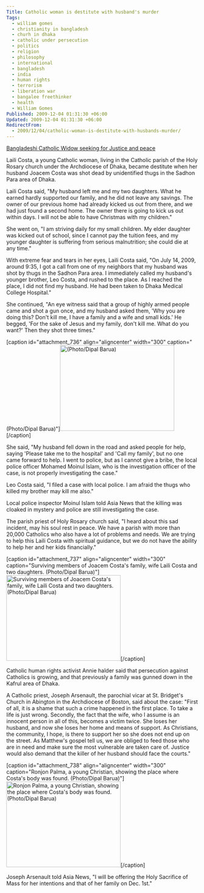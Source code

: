 ```yaml
---
Title: Catholic woman is destitute with husband's murder
Tags:
  - william gomes
  - christianity in bangladesh
  - churh in dhaka
  - catholic under persecution
  - politics
  - religion
  - philosophy
  - international
  - bangladesh
  - india
  - human rights
  - terrorism
  - liberation war
  - bangalee freethinker
  - health
  - William Gomes
Published: 2009-12-04 01:31:30 +06:00
Updated: 2009-12-04 01:31:30 +06:00
RedirectFrom:
  - 2009/12/04/catholic-woman-is-destitute-with-husbands-murder/
---
```


<a href='https://www.youtube.com/watch?v=bfWbgYU1b-4'>Bangladeshi Catholic Widow seeking for Justice and peace</a>


Laili Costa, a young Catholic woman, living in the Catholic parish of the Holy Rosary church under the Archdiocese of Dhaka, became destitute when her husband Joacem Costa was shot dead by unidentified thugs in the Sadhon Para area of Dhaka.

Laili Costa said, "My husband left me and my two daughters. What he earned hardly supported our family, and he did not leave any savings. The owner of our previous home had already kicked us out from there, and we had just found a second home. The owner there is going to kick us out within days. I will not be able to have Christmas with my children."

She went on, "I am striving daily for my small children. My elder daughter was kicked out of school, since I cannot pay the tuition fees, and my younger daughter is suffering from serious malnutrition; she could die at any time."

With extreme fear and tears in her eyes, Laili Costa said, "On July 14, 2009, around 9:35, I got a call from one of my neighbors that my husband was shot by thugs in the Sadhon Para area. I immediately called my husband's younger brother, Leo Costa, and rushed to the place. As I reached the place, I did not find my husband. He had been taken to Dhaka Medical College Hospital."

She continued, "An eye witness said that a group of highly armed people came and shot a gun once, and my husband asked them, 'Why you are doing this? Don't kill me, I have a family and a wife and small kids.' He begged, 'For the sake of Jesus and my family, don't kill me. What do you want?' Then they shot three times."

[caption id="attachment_736" align="aligncenter" width="300" caption="(Photo/Dipal Barua)"]<img src="https://enblog.muktomona.com/wp-content/uploads/2009/12/1.jpg" alt="(Photo/Dipal Barua)" width="300" height="225" class="size-full wp-image-736" />[/caption]

She said, "My husband fell down in the road and asked people for help, saying 'Please take me to the hospital' and 'Call my family', but no one came forward to help. I went to police, but as I cannot give a bribe, the local police officer Mohamed Moinul Islam, who is the investigation officer of the case, is not properly investigating the case."

Leo Costa said, "I filed a case with local police. I am afraid the thugs who killed my brother may kill me also."

Local police inspector Moinul Islam told Asia News that the killing was cloaked in mystery and police are still investigating the case.

The parish priest of Holy Rosary church said, "I heard about this sad incident, may his soul rest in peace. We have a parish with more than 20,000 Catholics who also have a lot of problems and needs. We are trying to help this Laili Costa with spiritual guidance, but we do not have the ability to help her and her kids financially."

[caption id="attachment_737" align="aligncenter" width="300" caption="Surviving members of Joacem Costa\'s family, wife Laili Costa and two daughters. (Photo/Dipal Barua)"]<img src="https://enblog.muktomona.com/wp-content/uploads/2009/12/2.jpg" alt="Surviving members of Joacem Costa&#39;s family, wife Laili Costa and two daughters. (Photo/Dipal Barua)" width="300" height="225" class="size-full wp-image-737" />[/caption]

Catholic human rights activist Annie halder said that persecution against Catholics is growing, and that previously a family was gunned down in the Kafrul area of Dhaka.

A Catholic priest, Joseph Arsenault, the parochial vicar at St. Bridget's Church in Abington in the Archdiocese of Boston, said about the case: "First of all, it is a shame that such a crime happened in the first place. To take a life is just wrong. Secondly, the fact that the wife, who I assume is an innocent person in all of this, becomes a victim twice. She loses her husband, and now she loses her home and means of support. As Christians, the community, I hope, is there to support her so she does not end up on the street. As Matthew's gospel tell us, we are obliged to feed those who are in need and make sure the most vulnerable are taken care of. Justice would also demand that the killer of her husband should face the courts."

[caption id="attachment_738" align="aligncenter" width="300" caption="Ronjon Palma, a young Christian, showing the place where Costa\'s body was found. (Photo/Dipal Barua)"]<img src="https://enblog.muktomona.com/wp-content/uploads/2009/12/3.jpg" alt="Ronjon Palma, a young Christian, showing the place where Costa&#39;s body was found. (Photo/Dipal Barua)" width="300" height="225" class="size-full wp-image-738" />[/caption]

Joseph Arsenault told Asia News, "I will be offering the Holy Sacrifice of Mass for her intentions and that of her family on Dec. 1st."


